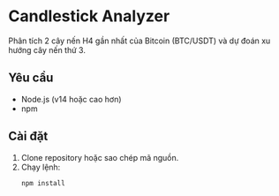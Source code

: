 # Candlestick Analyzer

Phân tích 2 cây nến H4 gần nhất của Bitcoin (BTC/USDT) và dự đoán xu hướng cây nến thứ 3.

## Yêu cầu
- Node.js (v14 hoặc cao hơn)
- npm

## Cài đặt
1. Clone repository hoặc sao chép mã nguồn.
2. Chạy lệnh:
   ```bash
   npm install